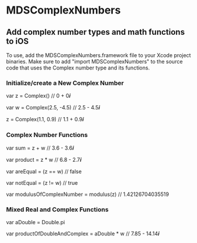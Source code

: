 # MDSComplexNumbers
## Add complex number types and math functions to iOS
To use, add the MDSComplexNumbers.framework file to your Xcode project binaries. Make sure to add "import MDSComplexNumbers" to the source code that uses the Complex number type and its functions.

### Initialize/create a New Complex Number
var z = Complex() // 0 + 0𝒊

var w = Complex(2.5, -4.5) // 2.5 - 4.5𝒊

z = Complex(1.1, 0.9) // 1.1 + 0.9𝒊

### Complex Number Functions
var sum = z + w // 3.6 - 3.6𝒊

var product = z * w // 6.8 - 2.7𝒊

var areEqual = (z == w) // false

var notEqual = (z != w) // true

var modulusOfComplexNumber = modulus(z) // 1.42126704035519

### Mixed Real and Complex Functions
var aDouble = Double.pi

var productOfDoubleAndComplex = aDouble * w // 7.85 - 14.14𝒊
